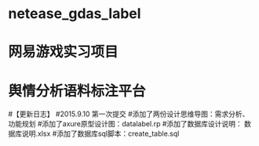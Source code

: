 # netease_gdas_label
# 网易游戏实习项目 
# 舆情分析语料标注平台

#【更新日志】
#2015.9.10 第一次提交
  #添加了两份设计思维导图：需求分析、功能规划
  #添加了axure原型设计图：datalabel.rp
  #添加了数据库设计说明： 数据库说明.xlsx
  #添加了数据库sql脚本：create_table.sql
